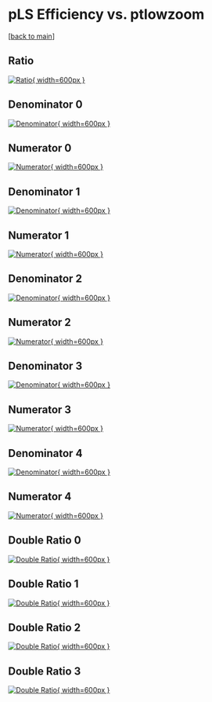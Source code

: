 # pLS Efficiency vs. ptlowzoom

[[back to main](./)]



## Ratio

[![Ratio](../mtv/var/pLS_vtr_321_0_eff_ptlowzoom.png){ width=600px }](../mtv/var/pLS_vtr_321_0_eff_ptlowzoom.pdf)

## Denominator 0

[![Denominator](../mtv/den/pLS_vtr_321_0_eff_ptlowzoom_den0.png){ width=600px }](../mtv/den/pLS_vtr_321_0_eff_ptlowzoom_den0.pdf)

## Numerator 0

[![Numerator](../mtv/num/pLS_vtr_321_0_eff_ptlowzoom_num0.png){ width=600px }](../mtv/num/pLS_vtr_321_0_eff_ptlowzoom_num0.pdf)

## Denominator 1

[![Denominator](../mtv/den/pLS_vtr_321_0_eff_ptlowzoom_den1.png){ width=600px }](../mtv/den/pLS_vtr_321_0_eff_ptlowzoom_den1.pdf)

## Numerator 1

[![Numerator](../mtv/num/pLS_vtr_321_0_eff_ptlowzoom_num1.png){ width=600px }](../mtv/num/pLS_vtr_321_0_eff_ptlowzoom_num1.pdf)

## Denominator 2

[![Denominator](../mtv/den/pLS_vtr_321_0_eff_ptlowzoom_den2.png){ width=600px }](../mtv/den/pLS_vtr_321_0_eff_ptlowzoom_den2.pdf)

## Numerator 2

[![Numerator](../mtv/num/pLS_vtr_321_0_eff_ptlowzoom_num2.png){ width=600px }](../mtv/num/pLS_vtr_321_0_eff_ptlowzoom_num2.pdf)

## Denominator 3

[![Denominator](../mtv/den/pLS_vtr_321_0_eff_ptlowzoom_den3.png){ width=600px }](../mtv/den/pLS_vtr_321_0_eff_ptlowzoom_den3.pdf)

## Numerator 3

[![Numerator](../mtv/num/pLS_vtr_321_0_eff_ptlowzoom_num3.png){ width=600px }](../mtv/num/pLS_vtr_321_0_eff_ptlowzoom_num3.pdf)

## Denominator 4

[![Denominator](../mtv/den/pLS_vtr_321_0_eff_ptlowzoom_den4.png){ width=600px }](../mtv/den/pLS_vtr_321_0_eff_ptlowzoom_den4.pdf)

## Numerator 4

[![Numerator](../mtv/num/pLS_vtr_321_0_eff_ptlowzoom_num4.png){ width=600px }](../mtv/num/pLS_vtr_321_0_eff_ptlowzoom_num4.pdf)

## Double Ratio 0

[![Double Ratio](../mtv/ratio/pLS_vtr_321_0_eff_ptlowzoom_ratio0.png){ width=600px }](../mtv/ratio/pLS_vtr_321_0_eff_ptlowzoom_ratio0.pdf)

## Double Ratio 1

[![Double Ratio](../mtv/ratio/pLS_vtr_321_0_eff_ptlowzoom_ratio1.png){ width=600px }](../mtv/ratio/pLS_vtr_321_0_eff_ptlowzoom_ratio1.pdf)

## Double Ratio 2

[![Double Ratio](../mtv/ratio/pLS_vtr_321_0_eff_ptlowzoom_ratio2.png){ width=600px }](../mtv/ratio/pLS_vtr_321_0_eff_ptlowzoom_ratio2.pdf)

## Double Ratio 3

[![Double Ratio](../mtv/ratio/pLS_vtr_321_0_eff_ptlowzoom_ratio3.png){ width=600px }](../mtv/ratio/pLS_vtr_321_0_eff_ptlowzoom_ratio3.pdf)

